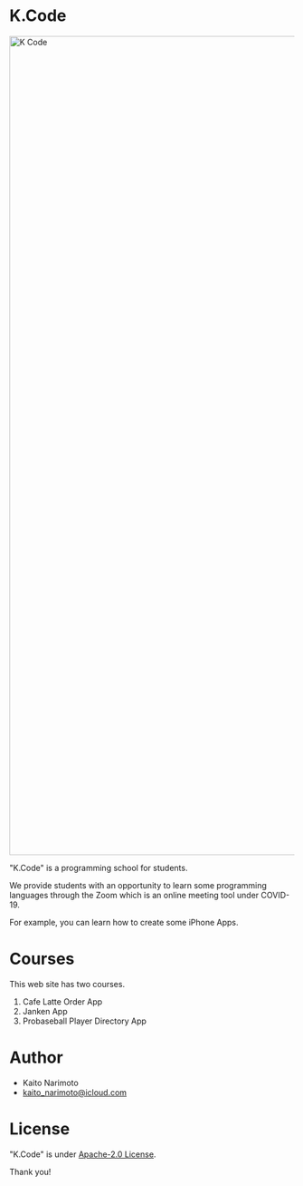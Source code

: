 # K.Code

<img width="1444" alt="K Code" src="https://user-images.githubusercontent.com/43167769/123202728-1a18bb00-d4f0-11eb-8bf7-d2825c14c5f2.png">


"K.Code" is a programming school for students.

We provide students with an opportunity to learn some programming languages through the Zoom which is an online meeting tool under COVID-19.

For example, you can learn how to create some iPhone Apps.
 
 
# Courses
 
This web site has two courses.

1. Cafe Latte Order App
2. Janken App
3. Probaseball Player Directory App

 
# Author
 
* Kaito Narimoto
* kaito_narimoto@icloud.com
 
# License
 
"K.Code" is under [Apache-2.0 License](https://en.wikipedia.org/wiki/Apache_License).
 
Thank you!
